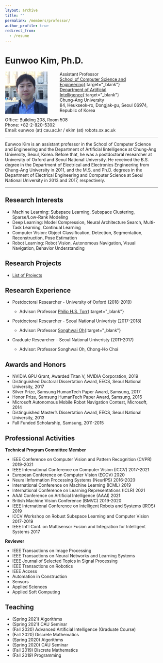 ```yaml
---
layout: archive
title: ""
permalink: /members/professor/
author_profile: true
redirect_from:
  - /resume
---
```


# Eunwoo Kim, Ph.D.

<img src='/images/IMG_6690_small.jpg' width="140" align="left" style="margin-right:40px">      

Assistant Professor      
[School of Computer Science and Engineering](https://cse.cau.ac.kr/eng/main.php){:target="_blank"}        
[Department of Artificial Intelligence](http://ai.cau.ac.kr/main.php?lang=en){:target="_blank"}            
Chung-Ang University    
84, Heukseok-ro, Dongjak-gu, Seoul 06974, Republic of Korea     

Office: Building 208, Room 508   
Phone: +82-2-820-5302     
Email: eunwoo (at) cau.ac.kr / ekim (at) robots.ox.ac.uk      

-------
Eunwoo Kim is an assistant professor in the School of Computer Science and Engineering and the Department of Artificial Iintelligence at Chung-Ang University, Seoul, Korea. Before that, he was a postdoctoral researcher at University of Oxford and Seoul National University. He received the B.S. degree in the Department of Electrical and Electronics Engineering from Chung-Ang University in 2011, and the M.S. and Ph.D. degrees in the Department of Electrical Engineering and Computer Science at Seoul National University in 2013 and 2017, respectively.

-------

## Research Interests
- Machine Learning: Subspace Learning, Subspace Clustering, Sparse/Low-Rank Modeling
- Deep Learning: Model Compression, Neural Architecture Search, Multi-Task Learning, Continual Learning
- Computer Vision: Object Classification, Detection, Segmentation, Reconstruction, Pose Estimation
- Robot Learning: Robot Vision, Autonomous Navigation, Visual Navigation, Behavior Understanding

## Research Projects
* [List of Projects](https://vllab-cau.github.io/research/) 

## Research Experience
* Postdoctoral Researcher - University of Oxford (2018-2019)    
  * Advisor: Professor [Philip H.S. Torr](http://www.robots.ox.ac.uk/~phst/){:target="_blank"}    

* Postdoctoral Researcher - Seoul National Univeristy (2017-2018)
  * Advisor: Professor [Songhwai Oh](http://rllab.snu.ac.kr/people/songhwai-oh){:target="_blank"}    
  
* Graduate Researcher - Seoul National Univeristy (2011-2017)
  * Advisor: Professor Songhwai Oh, Chong-Ho Choi
   
## Awards and Honors
* NVIDIA GPU Grant, Awarded Titan V, NVIDIA Corporation, 2019
* Distinguished Doctoral Dissertation Award, EECS, Seoul National University, 2017
* Silver Prize, Samsung HumanTech Paper Award, Samsung, 2017
* Honor Prize, Samsung HumanTech Paper Award, Samsung, 2016
* Microsoft Autonomous Mobile Robot Navigation Contest, Microsoft, 2014
* Distinguished Master’s Dissertation Award, EECS, Seoul National University, 2013
* Full Funded Scholarship, Samsung, 2011-2015


## Professional Activities
**Technical Program Committee Member**
* IEEE Conference on Computer Vision and Pattern Recognition (CVPR) 2019-2021
* IEEE International Conference on Computer Vision (ICCV) 2017-2021
* European Conference on Computer Vision (ECCV) 2020
* Neural Information Processing Systems (NeurIPS) 2016-2020
* International Conference on Machine Learning (ICML) 2019
* International Conference on Learning Representations (ICLR) 2021
* AAAI Conference on Artificial Intelligence (AAAI) 2021
* British Machine Vision Conference (BMVC) 2019-2020
* IEEE International Conference on Intelligent Robots and Systems (IROS) 2019
* ICCV Workshop on Robust Subspace Learning and Computer Vision 2017-2019
* IEEE Int’l Conf.  on Multisensor Fusion and Integration for Intelligent Systems 2017

**Reviewer**
* IEEE Transactions on Image Processing 
* IEEE Transactions on Neural Networks and Learning Systems  
* IEEE Journal of Selected Topics in Signal Processing 
* IEEE Transactions on Robotics 
* IEEE Access 
* Automation in Construction
* Sensors 
* Applied Sciences 
* Applied Soft Computing 

  
## Teaching
* (Spring 2021) Algorithms
* (Spring 2021) CAU Seminar
* (Fall 2020) Advanced Artificial Intelligence (Graduate Course)
* (Fall 2020) Discrete Mathematics
* (Spring 2020) Algorithms
* (Spring 2020) CAU Seminar
* (Fall 2019) Discrete Mathematics
* (Fall 2019) Programming

